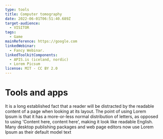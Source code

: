 ```yaml
---
type: tools
title: Computer tomography
date: 2022-06-01T06:51:40.689Z
target-audience:
  - VISITOR
tags:
  - Game
mainReference: https://google.com
linkedWebinar:
  - Fancy Webinar.
linkedToolkitComponents:
  - APIS.is (iceland, nordic)
  - Lorem Picsum
license: MIT - CC BY 2.0
---
```

# Tools and apps

It is a long established fact that a reader will be distracted by the readable content of a page when looking at its layout. The point of using Lorem Ipsum is that it has a more-or-less normal distribution of letters, as opposed to using 'Content here, content here', making it look like readable English. Many desktop publishing packages and web page editors now use Lorem Ipsum as their default model text